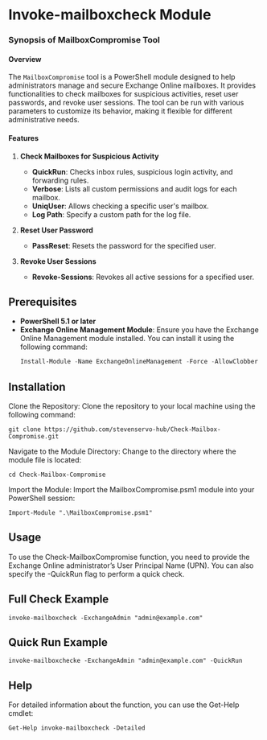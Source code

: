 # Invoke-mailboxcheck Module

### Synopsis of MailboxCompromise Tool
 
#### Overview
The `MailboxCompromise` tool is a PowerShell module designed to help administrators manage and secure Exchange Online mailboxes. It provides functionalities to check mailboxes for suspicious activities, reset user passwords, and revoke user sessions. The tool can be run with various parameters to customize its behavior, making it flexible for different administrative needs.
 
#### Features
 
1. **Check Mailboxes for Suspicious Activity**
   - **QuickRun**: Checks inbox rules, suspicious login activity, and forwarding rules.
   - **Verbose**: Lists all custom permissions and audit logs for each mailbox.
   - **UniqUser**: Allows checking a specific user's mailbox.
   - **Log Path**: Specify a custom path for the log file.
 
2. **Reset User Password**
   - **PassReset**: Resets the password for the specified user.
 
3. **Revoke User Sessions**
   - **Revoke-Sessions**: Revokes all active sessions for a specified user.


## Prerequisites

- **PowerShell 5.1 or later**
- **Exchange Online Management Module**: Ensure you have the Exchange Online Management module installed. You can install it using the following command:
  ```powershell
  Install-Module -Name ExchangeOnlineManagement -Force -AllowClobber

## Installation
Clone the Repository: Clone the repository to your local machine using the following command:

`git clone https://github.com/stevenservo-hub/Check-Mailbox-Compromise.git`

Navigate to the Module Directory: Change to the directory where the module file is located:

`cd Check-Mailbox-Compromise`

Import the Module: Import the MailboxCompromise.psm1 module into your PowerShell session:

`Import-Module ".\MailboxCompromise.psm1"`

## Usage
To use the Check-MailboxCompromise function, you need to provide the Exchange Online administrator’s User Principal Name (UPN). You can also specify the -QuickRun flag to perform a quick check.

## Full Check Example

`invoke-mailboxcheck -ExchangeAdmin "admin@example.com"`

## Quick Run Example

`invoke-mailboxchecke -ExchangeAdmin "admin@example.com" -QuickRun`

## Help
For detailed information about the function, you can use the Get-Help cmdlet:

`Get-Help invoke-mailboxcheck -Detailed`
